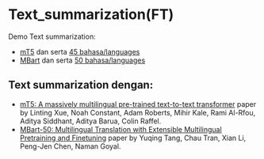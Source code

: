 # Text_summarization(FT)

Demo Text summarization:
- [mT5](https://huggingface.co/spaces/Sultannn/Text_summarization_with-MT5) dan serta [45 bahasa/languages](https://huggingface.co/csebuetnlp/mT5_multilingual_XLSum#benchmarks) 
- [MBart](https://huggingface.co/spaces/Sultannn/Text_summarization_with-MBART) dan serta [50 bahasa/languages](https://huggingface.co/facebook/mbart-large-50#languages-covered)  


## Text summarization dengan:
- [mT5: A massively multilingual pre-trained text-to-text transformer](https://arxiv.org/abs/2010.11934) paper by Linting Xue, Noah Constant, Adam Roberts, Mihir Kale, Rami Al-Rfou, Aditya Siddhant, Aditya Barua, Colin Raffel.
- [MBart-50: Multilingual Translation with Extensible Multilingual Pretraining and Finetuning](https://arxiv.org/abs/2008.00401) paper by Yuqing Tang, Chau Tran, Xian Li, Peng-Jen Chen, Naman Goyal. 
